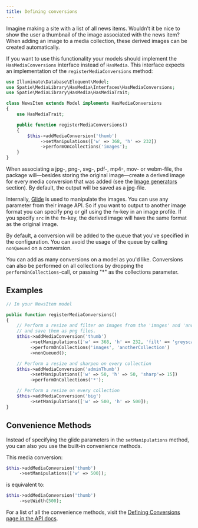 ```yaml
---
title: Defining conversions
---
```


Imagine making a site with a list of all news items. Wouldn't it be nice to show the user a thumbnail of the image associated with the news item? When adding an image to a media collection, these derived images can be created automatically.

If you want to use this functionality your models should implement the `HasMediaConversions` interface instead of `HasMedia`. This interface expects an implementation of the `registerMediaConversions` method:

```php
use Illuminate\Database\Eloquent\Model;
use Spatie\MediaLibrary\HasMedia\Interfaces\HasMediaConversions;
use Spatie\MediaLibrary\HasMedia\HasMediaTrait;

class NewsItem extends Model implements HasMediaConversions
{
    use HasMediaTrait;

    public function registerMediaConversions()
    {
        $this->addMediaConversion('thumb')
             ->setManipulations(['w' => 368, 'h' => 232])
             ->performOnCollections('images');
    }
}
```

When associating a jpg-, png-, svg-, pdf-, mp4-, mov- or webm-file, the package will—besides storing the original image—create a derived image for every media conversion that was added (see the [Image generators](/laravel-medialibrary/v4/converting-other-file-types/using-image-generators) section). By default, the output will be saved as a jpg-file.

Internally, [Glide](http://glide.thephpleague.com/) is used to manipulate the images. You can use any parameter from their image API. So if you want to output to another image format you 
can specify png or gif using the `fm`-key in an image profile. If you specify `src` in the `fm`-key, the derived image will have the same format as the original image.

By default, a conversion will be added to the queue that you've specified in the configuration. You can avoid the usage of the queue by calling `nonQueued` on a conversion.

You can add as many conversions on a model as you'd like. Conversions can also be performed on all collections by dropping the `performOnCollections`-call, or passing "*" as the collections parameter.

## Examples

```php
// In your NewsItem model

public function registerMediaConversions()
{
    // Perform a resize and filter on images from the 'images' and 'anotherCollection' collections
    // and save them as png files.
    $this->addMediaConversion('thumb')
         ->setManipulations(['w' => 368, 'h' => 232, 'filt' => 'greyscale', 'fm' => 'png'])
         ->performOnCollections('images', 'anotherCollection')
         ->nonQueued();

    // Perform a resize and sharpen on every collection
    $this->addMediaConversion('adminThumb')
         ->setManipulations(['w' => 50, 'h' => 50, 'sharp'=> 15])
         ->performOnCollections('*');

    // Perform a resize on every collection
    $this->addMediaConversion('big')
         ->setManipulations(['w' => 500, 'h' => 500]);
}
```

## Convenience Methods

Instead of specifying the glide parameters in the `setManipulations` method, you can also you use the built-in convenience methods.

This media conversion:

```php
$this->addMediaConversion('thumb')
     ->setManipulations(['w' => 500]);
```

is equivalent to:

```php
$this->addMediaConversion('thumb')
     ->setWidth(500);
```

For a list of all the convenience methods, visit the [Defining Conversions page in the API docs](/laravel-medialibrary/v4/api/defining-conversions/).
